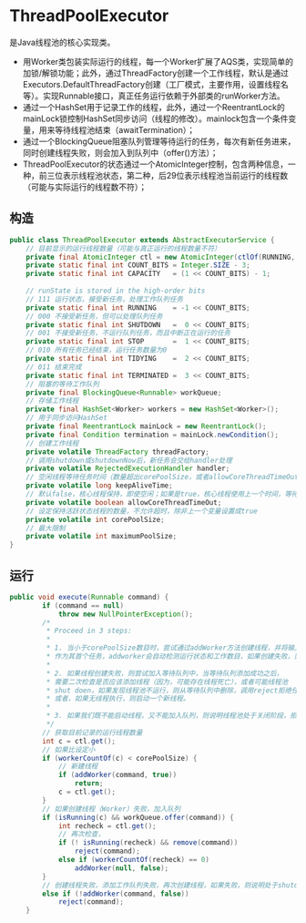 # ThreadPoolExecutor
是Java线程池的核心实现类。
- 用Worker类包装实际运行的线程，每一个Worker扩展了AQS类，实现简单的加锁/解锁功能；此外，通过ThreadFactory创建一个工作线程，默认是通过Executors.DefaultThreadFactory创建（工厂模式，主要作用，设置线程名等）。实现Runnable接口，真正任务运行依赖于外部类的runWorker方法。
- 通过一个HashSet用于记录工作的线程，此外，通过一个ReentrantLock的mainLock锁控制HashSet同步访问（线程的修改）。mainlock包含一个条件变量，用来等待线程池结束（awaitTermination）；
- 通过一个BlockingQueue阻塞队列管理等待运行的任务，每次有新任务进来，同时创建线程失败，则会加入到队列中（offer()方法）；
- ThreadPoolExecutor的状态通过一个AtomicInteger控制，包含两种信息，一种，前三位表示线程池状态，第二种，后29位表示线程池当前运行的线程数（可能与实际运行的线程数不符）；

## 构造
```java
public class ThreadPoolExecutor extends AbstractExecutorService {
    // 目前显示的运行线程数量（可能与真正运行的线程数量不符）
    private final AtomicInteger ctl = new AtomicInteger(ctlOf(RUNNING, 0));
    private static final int COUNT_BITS = Integer.SIZE - 3;
    private static final int CAPACITY   = (1 << COUNT_BITS) - 1;
    
    // runState is stored in the high-order bits
    // 111 运行状态，接受新任务，处理工作队列任务
    private static final int RUNNING    = -1 << COUNT_BITS;
    // 000 不接受新任务，但可以处理队列任务
    private static final int SHUTDOWN   =  0 << COUNT_BITS;
    // 001 不接受新任务，不运行队列任务，而且中断正在运行的任务
    private static final int STOP       =  1 << COUNT_BITS;
    // 010 所有任务已经结束，运行任务数量为0
    private static final int TIDYING    =  2 << COUNT_BITS;
    // 011 结束完成
    private static final int TERMINATED =  3 << COUNT_BITS;
    // 阻塞的等待工作队列
    private final BlockingQueue<Runnable> workQueue;
    // 存储工作线程
    private final HashSet<Worker> workers = new HashSet<Worker>();
    // 用于同步访问HashSet
    private final ReentrantLock mainLock = new ReentrantLock();
    private final Condition termination = mainLock.newCondition();
    // 创建工作线程
    private volatile ThreadFactory threadFactory;
    // 调用shutdown或shutdownNow后，新任务会交给handler处理
    private volatile RejectedExecutionHandler handler;
    // 空闲线程等待任务时间（数量超出corePoolSize，或者allowCoreThreadTimeOut为True）
    private volatile long keepAliveTime;
    // 默认false，核心线程保持，即使空闲；如果是true，核心线程使用上一个时间，等待（超时退出）
    private volatile boolean allowCoreThreadTimeOut;
    // 设定保持活跃状态线程的数量，不允许超时，除非上一个变量设置成true
    private volatile int corePoolSize;
    // 最大限制
    private volatile int maximumPoolSize;
}
```

## 运行
```java
public void execute(Runnable command) {
        if (command == null)
            throw new NullPointerException();
        /*
         * Proceed in 3 steps:
         *
         * 1. 当小于corePoolSize数目时，尝试通过addWorker方法创建线程，并将输入的command
         * 作为其首个任务，addworker会自动检测运行状态和工作数目，如果创建失败，则返回false
         *
         * 2. 如果线程创建失败，则尝试加入等待队列中，当等待队列添加成功之后，
         * 需要二次检查是否应该添加线程（因为，可能存在线程死亡），或者可能线程池
         * shut doen，如果发现线程池不运行，则从等待队列中删除，调用reject拒绝任务。
         * 或者，如果无线程执行，则启动一个新线程。
         *
         * 3. 如果我们既不能启动线程，又不能加入队列，则说明线程池处于关闭阶段，拒绝任务。
         */
        // 获取目前记录的运行线程数量
        int c = ctl.get();
        // 如果比设定小
        if (workerCountOf(c) < corePoolSize) {
            // 新建线程
            if (addWorker(command, true))
                return;
            c = ctl.get();
        }
        // 如果创建线程（Worker）失败，加入队列
        if (isRunning(c) && workQueue.offer(command)) {
            int recheck = ctl.get();
            // 再次检查，
            if (! isRunning(recheck) && remove(command))
                reject(command);
            else if (workerCountOf(recheck) == 0)
                addWorker(null, false);
        }
        // 创建线程失败，添加工作队列失败，再次创建线程，如果失败，则说明处于shutdown状态，拒绝任务
        else if (!addWorker(command, false))
            reject(command);
    }
```




